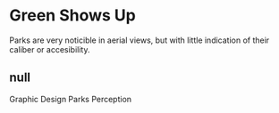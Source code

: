 # Green Shows Up 

Parks are very noticible in aerial views, but with little indication of their caliber or accesibility. 

## null

Graphic Design
Parks
Perception

